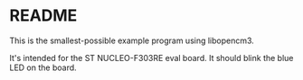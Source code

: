 # README

This is the smallest-possible example program using libopencm3.

It's intended for the ST NUCLEO-F303RE eval board. It should blink
the blue LED on the board.
